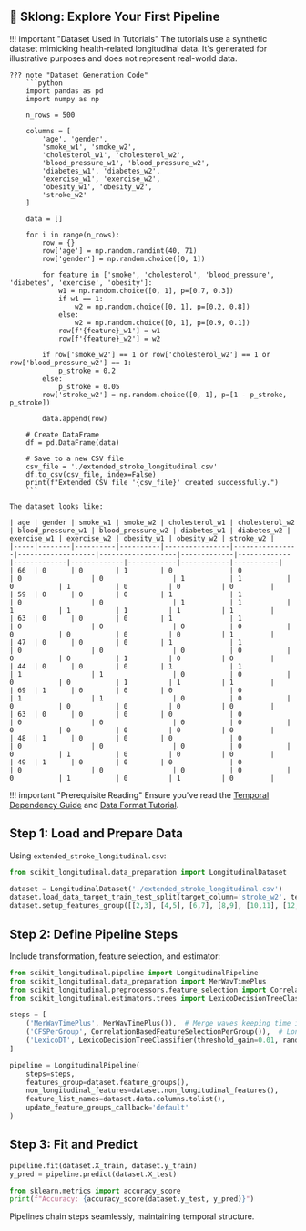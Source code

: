 ---
---

## 🔗 Sklong: Explore Your First Pipeline

!!! important "Dataset Used in Tutorials"
    The tutorials use a synthetic dataset mimicking health-related longitudinal data. It's generated for illustrative
    purposes and does not represent real-world data.

    ??? note "Dataset Generation Code"
        ```python
        import pandas as pd
        import numpy as np

        n_rows = 500

        columns = [
            'age', 'gender',
            'smoke_w1', 'smoke_w2',
            'cholesterol_w1', 'cholesterol_w2',
            'blood_pressure_w1', 'blood_pressure_w2',
            'diabetes_w1', 'diabetes_w2',
            'exercise_w1', 'exercise_w2',
            'obesity_w1', 'obesity_w2',
            'stroke_w2'
        ]

        data = []

        for i in range(n_rows):
            row = {}
            row['age'] = np.random.randint(40, 71)  
            row['gender'] = np.random.choice([0, 1])  
            
            for feature in ['smoke', 'cholesterol', 'blood_pressure', 'diabetes', 'exercise', 'obesity']:
                w1 = np.random.choice([0, 1], p=[0.7, 0.3])
                if w1 == 1:
                    w2 = np.random.choice([0, 1], p=[0.2, 0.8])  
                else:
                    w2 = np.random.choice([0, 1], p=[0.9, 0.1])  
                row[f'{feature}_w1'] = w1
                row[f'{feature}_w2'] = w2
            
            if row['smoke_w2'] == 1 or row['cholesterol_w2'] == 1 or row['blood_pressure_w2'] == 1:
                p_stroke = 0.2  
            else:
                p_stroke = 0.05  
            row['stroke_w2'] = np.random.choice([0, 1], p=[1 - p_stroke, p_stroke])
            
            data.append(row)

        # Create DataFrame
        df = pd.DataFrame(data)

        # Save to a new CSV file
        csv_file = './extended_stroke_longitudinal.csv'
        df.to_csv(csv_file, index=False)
        print(f"Extended CSV file '{csv_file}' created successfully.")
        ```

    The dataset looks like:

    | age | gender | smoke_w1 | smoke_w2 | cholesterol_w1 | cholesterol_w2 | blood_pressure_w1 | blood_pressure_w2 | diabetes_w1 | diabetes_w2 | exercise_w1 | exercise_w2 | obesity_w1 | obesity_w2 | stroke_w2 |
    |-----|--------|----------|----------|----------------|----------------|-------------------|-------------------|-------------|-------------|-------------|-------------|------------|------------|-----------|
    | 66  | 0      | 0        | 1        | 0              | 0              | 0                 | 0                 | 1           | 1           | 0           | 1           | 0          | 0          | 0         |
    | 59  | 0      | 0        | 0        | 1              | 1              | 0                 | 0                 | 1           | 1           | 1           | 1           | 1          | 1          | 1         |
    | 63  | 0      | 0        | 0        | 1              | 1              | 0                 | 0                 | 0           | 0           | 0           | 0           | 0          | 0          | 1         |
    | 47  | 0      | 0        | 0        | 1              | 1              | 0                 | 0                 | 0           | 0           | 0           | 0           | 1          | 0          | 0         |
    | 44  | 0      | 0        | 0        | 1              | 1              | 1                 | 1                 | 0           | 0           | 0           | 0           | 1          | 1          | 1         |
    | 69  | 1      | 0        | 0        | 0              | 0              | 1                 | 1                 | 0           | 0           | 0           | 0           | 0          | 0          | 0         |
    | 63  | 0      | 0        | 0        | 0              | 0              | 0                 | 0                 | 0           | 0           | 0           | 0           | 0          | 0          | 0         |
    | 48  | 1      | 0        | 0        | 0              | 0              | 0                 | 0                 | 0           | 0           | 0           | 1           | 0          | 0          | 0         |
    | 49  | 1      | 0        | 0        | 0              | 0              | 0                 | 0                 | 0           | 0           | 0           | 1           | 0          | 1          | 0         |


!!! important "Prerequisite Reading"
    Ensure you've read the [Temporal Dependency Guide](temporal_dependency.md) and [Data Format Tutorial](sklong_longitudinal_data_format.md).

## Step 1: Load and Prepare Data

Using `extended_stroke_longitudinal.csv`:

```python
from scikit_longitudinal.data_preparation import LongitudinalDataset

dataset = LongitudinalDataset('./extended_stroke_longitudinal.csv')
dataset.load_data_target_train_test_split(target_column='stroke_w2', test_size=0.2, random_state=42)
dataset.setup_features_group([[2,3], [4,5], [6,7], [8,9], [10,11], [12,13]])
```

## Step 2: Define Pipeline Steps

Include transformation, feature selection, and estimator:

```python
from scikit_longitudinal.pipeline import LongitudinalPipeline
from scikit_longitudinal.data_preparation import MerWavTimePlus
from scikit_longitudinal.preprocessors.feature_selection import CorrelationBasedFeatureSelectionPerGroup
from scikit_longitudinal.estimators.trees import LexicoDecisionTreeClassifier

steps = [
    ('MerWavTimePlus', MerWavTimePlus()),  # Merge waves keeping time indices
    ('CFSPerGroup', CorrelationBasedFeatureSelectionPerGroup()),  # Longitudinal feature selection
    ('LexicoDT', LexicoDecisionTreeClassifier(threshold_gain=0.01, random_state=42))
]

pipeline = LongitudinalPipeline(
    steps=steps,
    features_group=dataset.feature_groups(),
    non_longitudinal_features=dataset.non_longitudinal_features(),
    feature_list_names=dataset.data.columns.tolist(),
    update_feature_groups_callback='default'
)
```

## Step 3: Fit and Predict

```python
pipeline.fit(dataset.X_train, dataset.y_train)
y_pred = pipeline.predict(dataset.X_test)

from sklearn.metrics import accuracy_score
print(f"Accuracy: {accuracy_score(dataset.y_test, y_pred)}")
```

Pipelines chain steps seamlessly, maintaining temporal structure.
